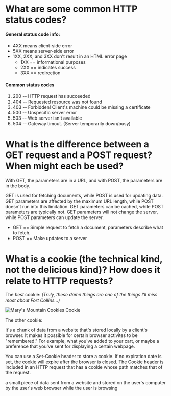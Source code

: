 # What are some common HTTP status codes?

#### General status code info:
* 4XX means client-side error
* 5XX means server-side error
* 1XX, 2XX, and 3XX don't result in an HTML error page
  * 1XX == informational purposes
  * 2XX == indicates success
  * 3XX == redirection
#### Common status codes
1. 200 -- HTTP request has succeeded
2. 404 -- Requested resource was not found
3. 403 -- Forbidden! Client's machine could be missing a certificate
4. 500 -- Unspecific server error
5. 503 -- Web server isn't available
6. 504 -- Gateway timout. (Server temporarily down/busy)


# What is the difference between a GET request and a POST request? When might each be used?

With GET, the parameters are in a URL, and with POST, the parameters are in the body.

GET is used for fetching documents, while POST is used for updating data.
GET parameters are affected by the maximum URL length, while POST doesn't run into this limitation.
GET parameters can be cached, while POST parameters are typically not.
GET parameters will not change the server, while POST parameters can update the server.
* GET == Simple request to fetch a document, parameters describe what to fetch.
* POST == Make updates to a server


# What is a cookie (the technical kind, not the delicious kind)? How does it relate to HTTP requests?

The *best* cookie:
*(Truly, these damn things are one of the things I'll miss most about Fort Collins...)*

![Mary's Mountain Cookies Cookie](https://cdn.shopify.com/s/files/1/0634/0905/products/FullSizeRender-1_large.jpg?v=1423539313)

The other cookie:

It's a chunk of data from a website that's stored locally by a client's browser. It makes it possible for certain browser activites to be "remembered." For example, what you've added to your cart, or maybe a preference that you've sent for displaying a certain webpage.

You can use a Set-Cookie header to store a cookie. If no expiration date is set, the cookie will expire after the browser is closed. The Cookie header is included in an HTTP request that has a cookie whose path matches that of the request.



a small piece of data sent from a website and stored on the user's computer by the user's web browser while the user is browsing
